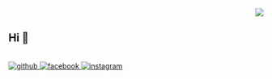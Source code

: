 <div align="right">
<img src="https://img.shields.io/badge/2022%2F7-yellow" align="right" />
</div>  
​    

## Hi 👋                                                                                            
<br/>
<a href="https://github.com/blog666" target="_blank"><img src=https://img.shields.io/badge/GITHUB-black alt=github style="margin-bottom: 5px;" />
</a>
<a href="https://blog666.github.io" target="_blank">
<img src=https://img.shields.io/badge/BLOG-blue alt=facebook style="margin-bottom: 5px;" />
</a>
<a href="https://img.shields.io/badge/Email-%20akairiyo%40outlook.com-pink" target="_blank">
<img src=https://img.shields.io/badge/Email-%20akairiyo%40outlook.com-pink alt=instagram style="margin-bottom: 5px;" />
</a>
<br/>
